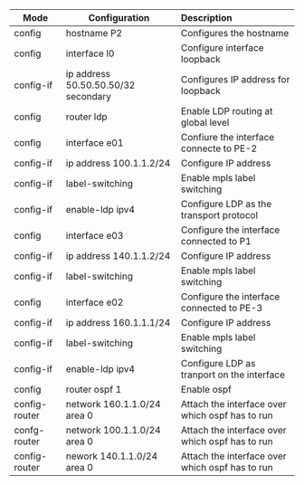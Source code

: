 

| Mode            | Configuration                       | Description                                                  |
| --------------- | ----------------------------------- | :----------------------------------------------------------- |
| config          | hostname P2                      | Configures the hostname                                      |
| config          | interface l0                        | Configure interface loopback                                 |
| config-if       | ip address 50.50.50.50/32 secondary | Configures IP address for loopback                           |
| config | router ldp | Enable LDP routing at global level |
| config          | interface e01                     | Confiure the interface connecte to PE-2                     |
| config-if       | ip address 100.1.1.2/24         | Configure IP address                                         |
| config-if       | label-switching                     | Enable mpls label switching                                  |
| config-if       | enable-ldp ipv4        | Configure LDP as the transport protocol             |
| config          | interface e03                        | Configure the interface connected to P1 |
| config-if       | ip address 140.1.1.2/24 | Configure IP address |
| config-if       | label-switching      | Enable mpls label switching |
| config          | interface e02                         | Configure the interface connected to PE-3 |
| config-if       | ip address 160.1.1.1/24 | Configure IP address |
| config-if       | label-switching      | Enable mpls label switching |
| config-if       | enable-ldp ipv4                       | Configure LDP as tranport on the interface          |
| config          | router ospf 1                         | Enable ospf                                         |
| config-router   | network 160.1.1.0/24 area 0   | Attach the interface over which ospf has to run     |
| confg-router    | network 100.1.1.0/24  area 0 | Attach the interface over which ospf has to run |
| config-router | nework 140.1.1.0/24 area 0 | Attach the interface over which ospf has to run |


